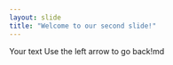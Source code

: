 ```yaml
---
layout: slide
title: "Welcome to our second slide!"
---
```

Your text
Use the left arrow to go back!md

